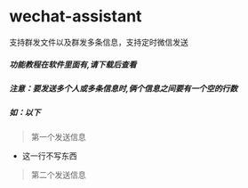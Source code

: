 # wechat-assistant
支持群发文件以及群发多条信息，支持定时微信发送
##### 功能教程在软件里面有,请下载后查看
##### 注意：要发送多个人或多条信息时,俩个信息之间要有一个空的行数
##### 如：以下
> 第一个发送信息
* 这一行不写东西
> 第二个发送信息
